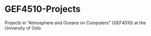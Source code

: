 # GEF4510-Projects
Projects in "Atmosphere and Oceans on Computers" (GEF4510) at the University of Oslo
